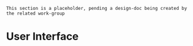 ```admonish warning "Attention: Placeholder!"
This section is a placeholder, pending a design-doc being created by the related work-group
```

# User Interface
